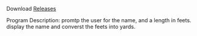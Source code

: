 Download [Releases](https://github.com/luist01/Lab01/releases)

Program Description:
promtp the user for the name, and a length in feets.
display the name and converst the feets into yards.
